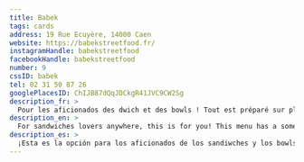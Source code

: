 ```yaml
---
title: Babek
tags: cards
address: 19 Rue Ecuyère, 14000 Caen
website: https://babekstreetfood.fr/
instagramHandle: babekstreetfood
facebookHandle: babekstreetfood
number: 9
cssID: babek
tel: 02 31 50 87 26
googlePlacesID: ChIJB87dQqJDCkgR41JVC9CW2Sg
description_fr: >
  Pour les aficionados des dwich et des bowls ! Tout est préparé sur place avec des produits locaux et de saison.
description_en: >
  For sandwiches lovers anywhere, this is for you! This menu has a something for everyone, and it's prepared with in-season, local produce.
description_es: >
  ¡Esta es la opción para los aficionados de los sandiwches y los bowls! Todo es preparado en el mismo restaurante, haciendo uso de productos locales y de temporada.
---
```

